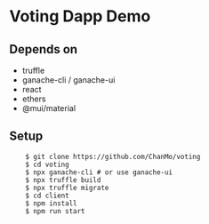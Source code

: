 # Voting Dapp Demo

## Depends on

* truffle
* ganache-cli / ganache-ui
* react
* ethers
* @mui/material

## Setup

```
    $ git clone https://github.com/ChanMo/voting
    $ cd voting
    $ npx ganache-cli # or use ganache-ui
    $ npx truffle build
    $ npx truffle migrate
    $ cd client
    $ npm install
    $ npm run start
```
